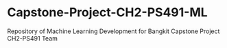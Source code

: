 # Capstone-Project-CH2-PS491-ML
Repository of Machine Learning Development for Bangkit Capstone Project CH2-PS491 Team
